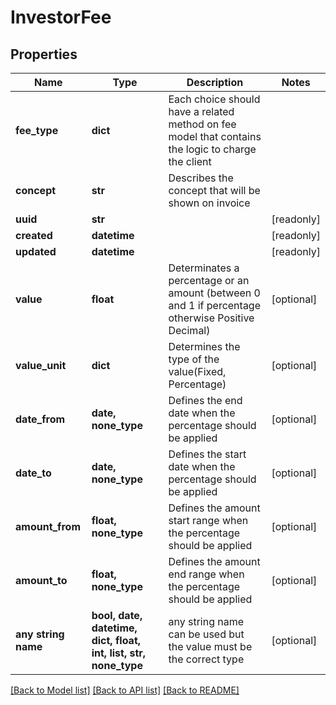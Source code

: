 # InvestorFee


## Properties
Name | Type | Description | Notes
------------ | ------------- | ------------- | -------------
**fee_type** | **dict** | Each choice should have a related method on fee model that contains the logic to charge the client | 
**concept** | **str** | Describes the concept that will be shown on invoice | 
**uuid** | **str** |  | [readonly] 
**created** | **datetime** |  | [readonly] 
**updated** | **datetime** |  | [readonly] 
**value** | **float** | Determinates a percentage or an amount (between 0 and 1 if percentage otherwise Positive Decimal) | [optional] 
**value_unit** | **dict** | Determines the type of the value(Fixed, Percentage) | [optional] 
**date_from** | **date, none_type** | Defines the end date when the percentage should be applied | [optional] 
**date_to** | **date, none_type** | Defines the start date when the percentage should be applied | [optional] 
**amount_from** | **float, none_type** | Defines the amount start range when the percentage should be applied | [optional] 
**amount_to** | **float, none_type** | Defines the amount end range when the percentage should be applied | [optional] 
**any string name** | **bool, date, datetime, dict, float, int, list, str, none_type** | any string name can be used but the value must be the correct type | [optional]

[[Back to Model list]](../README.md#documentation-for-models) [[Back to API list]](../README.md#documentation-for-api-endpoints) [[Back to README]](../README.md)


